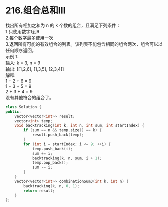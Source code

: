 # 216.组合总和III
找出所有相加之和为 n 的 k 个数的组合，且满足下列条件：  
1.只使用数字1到9  
2.每个数字最多使用一次   
3.返回所有可能的有效组合的列表。该列表不能包含相同的组合两次，组合可以以任何顺序返回。  
示例 1:  
输入: k = 3, n = 9  
输出: [[1,2,6], [1,3,5], [2,3,4]]  
解释:  
1 + 2 + 6 = 9  
1 + 3 + 5 = 9  
2 + 3 + 4 = 9  
没有其他符合的组合了。  
```c++
class Solution {
public:
    vector<vector<int>> result;
    vector<int> temp;
    void backtracking(int k, int n, int sum, int startIndex) {
        if (sum == n && temp.size() == k) {
            result.push_back(temp);
        }
        for (int i = startIndex; i <= 9; ++i) {
            temp.push_back(i);
            sum += i;
            backtracking(k, n, sum, i + 1);
            temp.pop_back();
            sum -= i;
        }
    }
    vector<vector<int>> combinationSum3(int k, int n) {
        backtracking(k, n, 0, 1);
        return result;
    }
};
```
